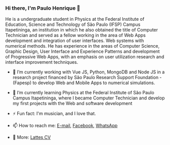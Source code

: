 ### Hi there, I'm Paulo Henrique 👋

He is a undergraduate student in Physics at the Federal Institute of Education, Science and Technology of São Paulo (IFSP) Campus Itapetininga, an institution in which he also obtained the title of Computer Technician and served as a fellow working in the area of Web Apps development and integration of user interfaces. Web systems with numerical methods. He has experience in the areas of Computer Science, Graphic Design, User Interface and Experience Patterns and development of Progressive Web Apps, with an emphasis on user utilization research and interface improvement techniques.


- 🔭 I’m currently working with Vue JS, Python, MongoDB and Node JS in a research project financed by São Paulo Research Support Foundation - (Fapesp) to develop Web and Mobile Apps to numerical simulations.

- 🌱 I’m currently learning Physics at the Federal Institute of São Paulo Campus Itapetininga, where I became Computer Technician and develop my first projects with the Web and software development

- ⚡ Fun fact: I'm musician, and I love that. 

- 📫 How to reach me: [E-mail](paulo.vieira@aluno.ifsp.edu.br), [Facebook](https://fb.com/paulhenriquev), [WhatsApp](https://wa.me/1599788134?text=Ol%C3%A1%2C%20Paulo.%20Vi%20seu%20Github%20e%20consegui%20seu%20contato%20por%20l%C3%A1.)

- 💬 More: [Lattes CV](http://lattes.cnpq.br/1994196517067630)

<!-- - 🤔 I’m looking for help with ...
- 💬 Ask me about ...
- 📫 How to reach me:
   -->


